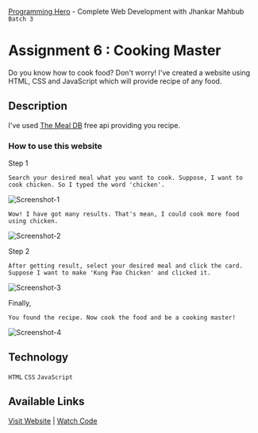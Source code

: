 [Programming Hero](https://web.programming-hero.com/) - Complete Web Development with Jhankar Mahbub `Batch 3`

# Assignment 6 : Cooking Master

Do you know how to cook food? Don't worry! I've created a website using HTML, CSS and JavaScript which will provide recipe of any food.

## Description

I've used [The Meal DB](https://www.themealdb.com/) free api providing you recipe.

### How to use this website

Step 1
```
Search your desired meal what you want to cook. Suppose, I want to cook chicken. So I typed the word 'chicken'.
```
![Screenshot-1](https://user-images.githubusercontent.com/56265819/139100015-bf5ea28c-e8f5-4a7c-86f8-55e5aaf358ae.png)
```
Wow! I have got many results. That's mean, I could cook more food using chicken.
```
![Screenshot-2](https://user-images.githubusercontent.com/56265819/139101181-204e19a8-5d0d-4a80-a7de-ba9371e637ca.png)

Step 2
```
After getting result, select your desired meal and click the card. Suppose I want to make 'Kung Pao Chicken' and clicked it.
```
![Screenshot-3](https://user-images.githubusercontent.com/56265819/139101836-94991952-64af-4ef1-a986-ce06ba1050dc.png)

Finally,
```
You found the recipe. Now cook the food and be a cooking master!
```
![Screenshot-4](https://user-images.githubusercontent.com/56265819/139102373-3b7369c3-862d-4007-8d80-529d1801af6a.png)

## Technology

`HTML` `CSS` `JavaScript`

## Available Links

[Visit Website](https://mustaquenadim.github.io/cooking-master/) | [Watch Code](https://github.com/mustaquenadim/cooking-master/)
